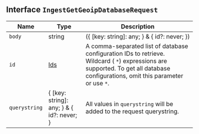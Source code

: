 ## Interface `IngestGetGeoipDatabaseRequest`

| Name | Type | Description |
| - | - | - |
| `body` | string | ({ [key: string]: any; } & { id?: never; }) | All values in `body` will be added to the request body. |
| `id` | [Ids](./Ids.md) | A comma-separated list of database configuration IDs to retrieve. Wildcard ( `*`) expressions are supported. To get all database configurations, omit this parameter or use `*`. |
| `querystring` | { [key: string]: any; } & { id?: never; } | All values in `querystring` will be added to the request querystring. |
